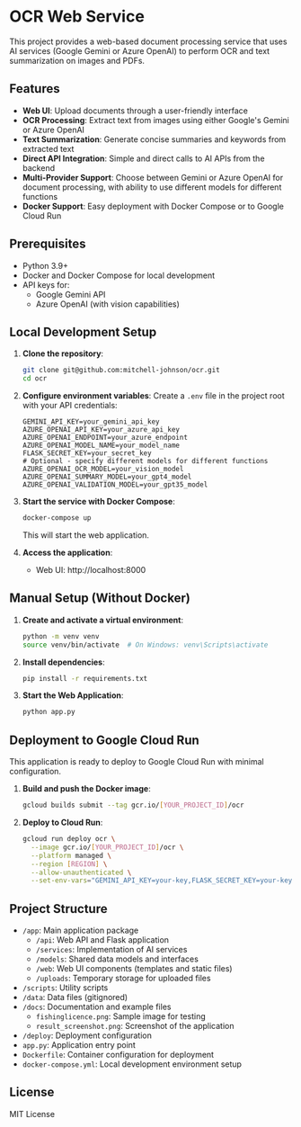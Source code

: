 # OCR Web Service

This project provides a web-based document processing service that uses AI services (Google Gemini or Azure OpenAI) to perform OCR and text summarization on images and PDFs.

## Features

- **Web UI**: Upload documents through a user-friendly interface
- **OCR Processing**: Extract text from images using either Google's Gemini or Azure OpenAI
- **Text Summarization**: Generate concise summaries and keywords from extracted text
- **Direct API Integration**: Simple and direct calls to AI APIs from the backend
- **Multi-Provider Support**: Choose between Gemini or Azure OpenAI for document processing, with ability to use different models for different functions
- **Docker Support**: Easy deployment with Docker Compose or to Google Cloud Run

## Prerequisites

- Python 3.9+
- Docker and Docker Compose for local development
- API keys for:
  - Google Gemini API
  - Azure OpenAI (with vision capabilities)

## Local Development Setup

1. **Clone the repository**:
   ```bash
   git clone git@github.com:mitchell-johnson/ocr.git
   cd ocr
   ```

2. **Configure environment variables**:
   Create a `.env` file in the project root with your API credentials:

   ```
   GEMINI_API_KEY=your_gemini_api_key
   AZURE_OPENAI_API_KEY=your_azure_api_key
   AZURE_OPENAI_ENDPOINT=your_azure_endpoint
   AZURE_OPENAI_MODEL_NAME=your_model_name
   FLASK_SECRET_KEY=your_secret_key
   # Optional - specify different models for different functions
   AZURE_OPENAI_OCR_MODEL=your_vision_model
   AZURE_OPENAI_SUMMARY_MODEL=your_gpt4_model
   AZURE_OPENAI_VALIDATION_MODEL=your_gpt35_model
   ```

3. **Start the service with Docker Compose**:
   ```bash
   docker-compose up
   ```

   This will start the web application.

4. **Access the application**:
   - Web UI: http://localhost:8000

## Manual Setup (Without Docker)

1. **Create and activate a virtual environment**:
   ```bash
   python -m venv venv
   source venv/bin/activate  # On Windows: venv\Scripts\activate
   ```

2. **Install dependencies**:
   ```bash
   pip install -r requirements.txt
   ```

3. **Start the Web Application**:
   ```bash
   python app.py
   ```

## Deployment to Google Cloud Run

This application is ready to deploy to Google Cloud Run with minimal configuration.

1. **Build and push the Docker image**:
   ```bash
   gcloud builds submit --tag gcr.io/[YOUR_PROJECT_ID]/ocr
   ```

2. **Deploy to Cloud Run**:
   ```bash
   gcloud run deploy ocr \
     --image gcr.io/[YOUR_PROJECT_ID]/ocr \
     --platform managed \
     --region [REGION] \
     --allow-unauthenticated \
     --set-env-vars="GEMINI_API_KEY=your-key,FLASK_SECRET_KEY=your-key,AZURE_OPENAI_API_KEY=your-key,AZURE_OPENAI_ENDPOINT=your-endpoint,AZURE_OPENAI_MODEL_NAME=your-model"
   ```

## Project Structure

- `/app`: Main application package
  - `/api`: Web API and Flask application
  - `/services`: Implementation of AI services
  - `/models`: Shared data models and interfaces
  - `/web`: Web UI components (templates and static files)
  - `/uploads`: Temporary storage for uploaded files
- `/scripts`: Utility scripts
- `/data`: Data files (gitignored)
- `/docs`: Documentation and example files
  - `fishinglicence.png`: Sample image for testing
  - `result_screenshot.png`: Screenshot of the application
- `/deploy`: Deployment configuration
- `app.py`: Application entry point
- `Dockerfile`: Container configuration for deployment
- `docker-compose.yml`: Local development environment setup

## License

MIT License 